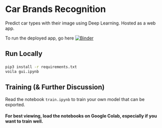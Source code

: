 # Car Brands Recognition
Predict car types with their image using Deep Learning. Hosted as a web app.

To run the deployed app, go here [![Binder](https://mybinder.org/badge_logo.svg)](https://mybinder.org/v2/gh/isados/car-recognition-app/HEAD?filepath=gui.ipynb)


## Run Locally
### 
```bash
pip3 install -r requirements.txt
voila gui.ipynb
```

## Training (& Further Discussion)
Read the notebook `train.ipynb` to train your own model that can be exported.

#### For best viewing, load the notebooks on Google Colab, especially if you want to train well.
